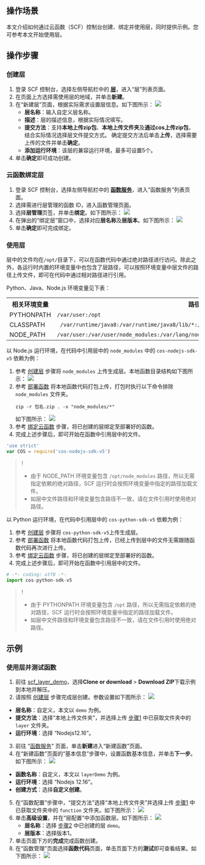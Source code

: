 ## 操作场景

本文介绍如何通过云函数（SCF）控制台创建、绑定并使用层，同时提供示例。您可参考本文开始使用层。


## 操作步骤

### 创建层[](id:create)

1. 登录 SCF 控制台，选择左侧导航栏中的 **[层](https://console.cloud.tencent.com/scf/layer)**，进入“层”列表页面。
2. 在页面上方选择需使用层的地域，并单击**新建**。
3. 在“新建层”页面，根据实际需求设置层信息。如下图所示： 
	![](https://main.qcloudimg.com/raw/011aafa792556171838e7bce56e86348.png)
	 - **层名称**：输入自定义层名称。
	 - **描述**：层的描述信息，根据实际情况填写。
	 - **提交方法**：支持**本地上传zip包**、**本地上传文件夹**及**通过cos上传zip包**，结合实际情况选择层文件提交方式。
		 确定提交方法后单击**上传**，选择需要上传的文件并单击**确定**。
	 - **添加运行环境**：该层的兼容运行环境，最多可设置5个。
4. 单击**确定**即可成功创建。

### 云函数绑定层[](id:bind)

1. 登录 SCF 控制台，选择左侧导航栏中的 **[函数服务](https://console.cloud.tencent.com/scf/list)**，进入“函数服务”列表页面。
2. 选择需进行层管理的函数 ID，进入函数管理页面。
3. 选择**层管理**页签，并单击**绑定**。如下图所示： 
   ![](https://main.qcloudimg.com/raw/335653f2ded6ab62f41b0fa6b45d5857.png)
4. 在弹出的“绑定层”窗口中，选择对应**层名称**及**层版本**。如下图所示： 
   ![](https://main.qcloudimg.com/raw/1a42cca458210446496598127c1525ab.png)
5. 单击**确定**即可完成绑定。



### 使用层

层中的文件均在`/opt/`目录下，可以在函数代码中通过绝对路径进行访问。除此之外，各运行时内置的环境变量中也包含了层路径，可以按照环境变量中层文件的路径上传文件，即可在代码中通过相对路径进行引用。

Python、Java、Node.js 环境变量见下表：

<table>
	<tr>
	<th>相关环境变量</th>
	<th>路径</th>
	</tr>
	<tr>
	<td>PYTHONPATH</td>
	<td><code>/var/user:/opt </code></td>
	</tr>
	<tr>
	<td>CLASSPATH</td>
	<td><code> /var/runtime/java8:/var/runtime/java8/lib/*:/opt   </code></td>
	</tr>
	<tr>
	<td>NODE_PATH</td>
	<td><code>/var/user:/var/user/node_modules:/var/lang/node6/lib/node_modules:/opt:/opt/node_modules</code></td>
	</tr>
</table>



以 Node.js 运行环境，在代码中引用层中的 `node_modules` 中的 `cos-nodejs-sdk-v5` 依赖为例：

1. 参考 [创建层](#create) 步骤将 `node_modules` 上传生成层。本地函数目录结构如下图所示：
   ![](https://main.qcloudimg.com/raw/88a8477d8668610dd150887b326628a4.png)
2. 参考 [部署函数](https://cloud.tencent.com/document/product/583/9702) 将本地函数代码打包上传，打包时执行以下命令排除 `node_modules` 文件夹。
   ``` shell
   zip -r 包名.zip . -x "node_modules/*"
   ```
   如下图所示： 
   ![](https://main.qcloudimg.com/raw/31c531fbc98d0a5cc5c542b7e3721c9d.png)
3. 参考 [绑定云函数](#bind) 步骤，将已创建的层绑定至部署好的函数。   
4. 完成上述步骤后，即可开始在函数中引用层中的文件。
 ``` js
 'use strict'
 var COS = require('cos-nodejs-sdk-v5')
 ```
> !
> - 由于 NODE_PATH 环境变量包含 `/opt/node_modules` 路径，所以无需指定依赖的绝对路径，SCF 运行时会按照环境变量中指定的路径加载文件。
> - 如层中文件路径和环境变量包含路径不一致，请在文件引用时使用绝对路径。


以 Python 运行环境，在代码中引用层中的 `cos-python-sdk-v5` 依赖为例：

1. 参考 [创建层](#create) 步骤将 `cos-python-sdk-v5`上传生成层。
2. 参考 [部署函数](https://cloud.tencent.com/document/product/583/9702) 将本地函数代码打包上传，已经上传到层中的文件无需跟随函数代码再次进行上传。
3. 参考 [绑定云函数](#bind) 步骤，将已创建的层绑定至部署好的函数。   
4. 完成上述步骤后，即可开始在函数中引用层中的文件。
 ``` python
 # -*- coding: utf8 -*-
 import cos-python-sdk-v5
 ```
> !
> - 由于 PYTHONPATH 环境变量包含 `/opt` 路径，所以无需指定依赖的绝对路径，SCF 运行时会按照环境变量中指定的路径加载文件。
> - 如层中文件路径和环境变量包含路径不一致，请在文件引用时使用绝对路径。



## 示例

### 使用层并测试函数

1. [](id:Step1)前往 [scf_layer_demo](https://github.com/tencentyun/scf_layer_demo)，选择**Clone or download** > **Download ZIP**下载示例到本地并解压。
2. [](id:Step2)请按照 [创建层](#create) 步骤完成层创建。参数设置如下图所示：
   ![](https://main.qcloudimg.com/raw/7bf2839302ba35e8dbc39a65cfb33c60.png)
 - **层名称**：自定义，本文以 `demo` 为例。
 - **提交方法**：选择“本地上传文件夹”，并选择上传 [步骤1](#Step1) 中已获取文件夹中的 `layer` 文件夹。
 - **运行环境**：选择 “Nodejs12.16”。
3. 前往 “[函数服务](https://console.cloud.tencent.com/scf/list)” 页面，单击**新建**进入“新建函数”页面。
4. 在“新建函数”页面的“基本信息”步骤中，设置函数基本信息，并单击**下一步**。如下图所示： 
   ![](https://main.qcloudimg.com/raw/325bdd76e4f02560bc2093a2daae6451.png)
 - **函数名称**：自定义，本文以 `layerDemo` 为例。
 - **运行环境**：选择 “Nodejs 12.16”。
 - **创建方式**：选择**自定义创建**。
5. 在“函数配置”步骤中，“提交方法”选择“本地上传文件夹”并选择上传 [步骤1](#Step1) 中已获取文件夹中的 `function` 文件夹。如下图所示： 
   ![](https://main.qcloudimg.com/raw/9314878a908e9a75997e42d286d6b70f.png)
6. 单击**高级设置**，并在“层配置”中添加函数层。如下图所示： 
   ![](https://main.qcloudimg.com/raw/2fd92c6713bbe6951811ab9163135b27.png)
   - **层名称**：选择 [步骤2](#Step2) 中已创建的层 `demo`。
   - **层版本**：选择版本1。
7. 单击页面下方的**完成**完成函数创建。
8. 在“函数管理”页面选择**函数代码**页面，单击页面下方的**测试**即可查看结果。如下图所示： 
   ![](https://main.qcloudimg.com/raw/a772a3dce7890469290053271c3a54d0.png)
